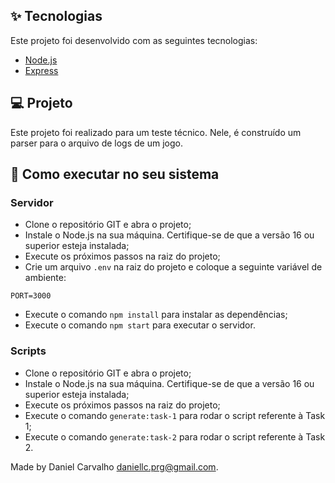 ## ✨ Tecnologias

Este projeto foi desenvolvido com as seguintes tecnologias:

- [Node.js](https://nodejs.org/)
- [Express](https://expressjs.com)

## 💻 Projeto

Este projeto foi realizado para um teste técnico. Nele, é construído um parser para o arquivo de logs de um jogo.

## 🚀 Como executar no seu sistema

### Servidor

- Clone o repositório GIT e abra o projeto;
- Instale o Node.js na sua máquina. Certifique-se de que a versão 16 ou superior esteja instalada;
- Execute os próximos passos na raiz do projeto;
- Crie um arquivo `.env` na raiz do projeto e coloque a seguinte variável de ambiente:
```
PORT=3000
```
- Execute o comando `npm install` para instalar as dependências;
- Execute o comando `npm start` para executar o servidor.

### Scripts

- Clone o repositório GIT e abra o projeto;
- Instale o Node.js na sua máquina. Certifique-se de que a versão 16 ou superior esteja instalada;
- Execute os próximos passos na raiz do projeto;
- Execute o comando `generate:task-1` para rodar o script referente à Task 1;
- Execute o comando `generate:task-2` para rodar o script referente à Task 2.


Made by Daniel Carvalho <daniellc.prg@gmail.com>.
